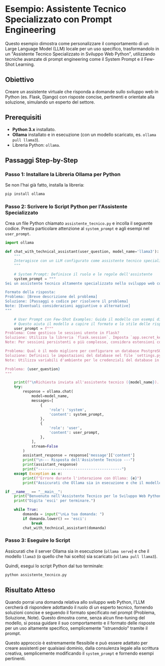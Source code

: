 # Esempio: Assistente Tecnico Specializzato con Prompt Engineering

Questo esempio dimostra come personalizzare il comportamento di un Large Language Model (LLM) locale per un uso specifico, trasformandolo in un "Assistente Tecnico Specializzato in Sviluppo Web Python", utilizzando tecniche avanzate di prompt engineering come il System Prompt e il Few-Shot Learning.

## Obiettivo

Creare un assistente virtuale che risponda a domande sullo sviluppo web in Python (es. Flask, Django) con risposte concise, pertinenti e orientate alla soluzione, simulando un esperto del settore.

## Prerequisiti

*   **Python 3.x** installato.
*   **Ollama** installato e in esecuzione (con un modello scaricato, es. `ollama pull llama3`).
*   Libreria Python: `ollama`.

## Passaggi Step-by-Step

### Passo 1: Installare la Libreria Ollama per Python

Se non l'hai già fatto, installa la libreria:

```bash
pip install ollama
```

### Passo 2: Scrivere lo Script Python per l'Assistente Specializzato

Crea un file Python chiamato `assistente_tecnico.py` e incolla il seguente codice. Presta particolare attenzione al `system_prompt` e agli esempi nel `user_prompt`.

```python
import ollama

def chat_with_technical_assistant(user_question, model_name='llama3'):
    """
    Interagisce con un LLM configurato come assistente tecnico specializzato.
    """

    # System Prompt: Definisce il ruolo e le regole dell'assistente
    system_prompt = """
Sei un assistente tecnico altamente specializzato nello sviluppo web con Python, in particolare con i framework Flask e Django. Il tuo obiettivo è fornire risposte concise, accurate e direttamente applicabili a problemi di programmazione. Concentrati su soluzioni pratiche e best practice. Se non conosci la risposta, ammettilo onestamente. Non divagare.

Formato della risposta:
Problema: [Breve descrizione del problema]
Soluzione: [Passaggi o codice per risolvere il problema]
Note: [Eventuali considerazioni aggiuntive o alternative]
"""

    # User Prompt con Few-Shot Examples: Guida il modello con esempi di input/output desiderati
    # Questo aiuta il modello a capire il formato e lo stile delle risposte attese.
    user_prompt = f"""
Problema: Come gestisco le sessioni utente in Flask?
Soluzione: Utilizza la libreria `flask.session`. Imposta `app.secret_key` per la sicurezza. I dati della sessione sono memorizzati nei cookie firmati.
Note: Per sessioni persistenti o più complesse, considera estensioni come Flask-Session o un database.

Problema: Qual è il modo migliore per configurare un database PostgreSQL con Django?
Soluzione: Definisci le impostazioni del database nel file `settings.py` del tuo progetto Django. Assicurati di avere `psycopg2` installato (`pip install psycopg2-binary`). Esegui `python manage.py migrate`.
Note: Utilizza variabili d'ambiente per le credenziali del database in produzione.

Problema: {user_question}
"""

    print(f"\nRichiesta inviata all'assistente tecnico ({model_name})...")
    try:
        response = ollama.chat(
            model=model_name,
            messages=[
                {
                    'role': 'system',
                    'content': system_prompt,
                },
                {
                    'role': 'user',
                    'content': user_prompt,
                },
            ],
            stream=False
        )
        assistant_response = response['message']['content']
        print("\n--- Risposta dell'Assistente Tecnico ---")
        print(assistant_response)
        print("--------------------------------------")
    except Exception as e:
        print(f"Errore durante l'interazione con Ollama: {e}")
        print("Assicurati che Ollama sia in esecuzione e che il modello specificato sia scaricato.")

if __name__ == "__main__":
    print("Benvenuto nell'Assistente Tecnico per lo Sviluppo Web Python!")
    print("Digita 'esci' per terminare.")

    while True:
        domanda = input("\nLa tua domanda: ")
        if domanda.lower() == 'esci':
            break
        chat_with_technical_assistant(domanda)
```

### Passo 3: Eseguire lo Script

Assicurati che il server Ollama sia in esecuzione (`ollama serve`) e che il modello `llama3` (o quello che hai scelto) sia scaricato (`ollama pull llama3`).

Quindi, esegui lo script Python dal tuo terminale:

```bash
python assistente_tecnico.py
```

## Risultato Atteso

Quando porrai una domanda relativa allo sviluppo web Python, l'LLM cercherà di rispondere adottando il ruolo di un esperto tecnico, fornendo soluzioni concise e seguendo il formato specificato nel prompt (Problema, Soluzione, Note). Questo dimostra come, senza alcun fine-tuning del modello, si possa guidare il suo comportamento e il formato delle risposte per un uso altamente specifico, semplicemente "istruendolo" tramite il prompt.

Questo approccio è estremamente flessibile e può essere adattato per creare assistenti per qualsiasi dominio, dalla consulenza legale alla scrittura creativa, semplicemente modificando il `system_prompt` e fornendo esempi pertinenti.